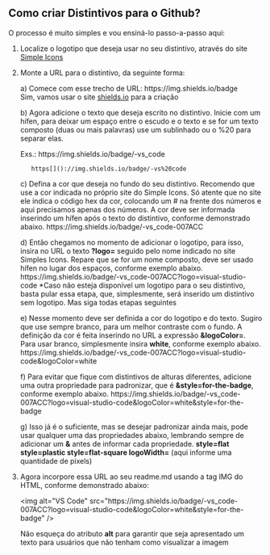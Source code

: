 ## Como criar Distintivos para o Github?

O processo é muito simples e vou ensiná-lo passo-a-passo aqui:

1. Localize o logotipo que deseja usar no seu distintivo, através do site [Simple Icons](https://simpleicons.org/)

2. Monte a URL para o distintivo, da seguinte forma:

    a) Comece com esse trecho de URL: https[]()://img.shields.io/badge    
        Sim, vamos usar o site [shields.io](https://img.shields.io/badge) para a criação

    b) Agora adicione o texto que deseja escrito no distintivo. Inicie com um hífen, para deixar um espaço entre o escudo e o texto e se for um texto composto (duas ou mais palavras) use um sublinhado ou o %20 para separar elas. 
    
    Exs.: https[]()://img.shields.io/badge/-vs_code
    
          https[]()://img.shields.io/badge/-vs%20code

    c) Defina a cor que deseja no fundo do seu distintivo. Recomendo que use a cor indicada no próprio site do Simple Icons. Só atente que no site ele indica o código hex da cor, colocando um # na frente dos números e aqui precisamos apenas dos números. A cor deve ser informada inserindo um hífen após o texto do distintivo, conforme demonstrado abaixo.
    https[]()://img.shields.io/badge/-vs_code-007ACC

    d) Então chegamos no momento de adicionar o logotipo, para isso, insira no URL o texto **?logo=** seguido pelo nome indicado no site Simples Icons. Repare que se for um nome composto, deve ser usado hífen no lugar dos espaços, conforme exemplo abaixo.
    https[]()://img.shields.io/badge/-vs_code-007ACC?logo=visual-studio-code
    *Caso não esteja disponível um logotipo para o seu distintivo, basta pular essa etapa, que, simplesmente, será inserido um distintivo sem logotipo. Mas siga todas etapas seguintes

    e) Nesse momento deve ser definida a cor do logotipo e do texto. Sugiro que use sempre branco, para um melhor contraste com o fundo. A definição da cor é feita inserindo no URL a expressão **&logoColor=**. Para usar branco, simplesmente insira **white**, conforme exemplo abaixo.
    https[]()://img.shields.io/badge/-vs_code-007ACC?logo=visual-studio-code&logoColor=white

    f) Para evitar que fique com distintivos de alturas diferentes, adicione uma outra propriedade para padronizar, que é **&style=for-the-badge**, conforme exemplo abaixo.
    https[]()://img.shields.io/badge/-vs_code-007ACC?logo=visual-studio-code&logoColor=white&style=for-the-badge

    g) Isso já é o suficiente, mas se desejar padronizar ainda mais, pode usar qualquer uma das propriedades abaixo, lembrando sempre de adicionar um **&** antes de informar cada propriedade.
    **style=flat
    style=plastic
    style=flat-square
    logoWidth=** (aqui informe uma quantidade de pixels)

3. Agora incorpore essa URL ao seu readme.md usando a tag IMG do HTML, conforme demonstrado abaixo:

    \<img alt="VS Code" src="https[]()://img.shields.io/badge/-vs_code-007ACC?logo=visual-studio-code&logoColor=white&style=for-the-badge" /\>

    Não esqueça do atributo **alt** para garantir que seja apresentado um texto para usuários que não tenham como visualizar a imagem

